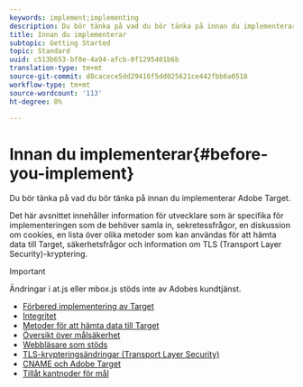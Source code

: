 ```yaml
---
keywords: implement;implementing
description: Du bör tänka på vad du bör tänka på innan du implementerar Adobe Target.
title: Innan du implementerar
subtopic: Getting Started
topic: Standard
uuid: c513b653-bf0e-4a94-afcb-0f1295401b6b
translation-type: tm+mt
source-git-commit: d8cacece5dd29416f5dd025621ce442fbb6a0518
workflow-type: tm+mt
source-wordcount: '113'
ht-degree: 0%

---
```



# Innan du implementerar{#before-you-implement}

Du bör tänka på vad du bör tänka på innan du implementerar Adobe Target.

Det här avsnittet innehåller information för utvecklare som är specifika för implementeringen som de behöver samla in, sekretessfrågor, en diskussion om cookies, en lista över olika metoder som kan användas för att hämta data till Target, säkerhetsfrågor och information om TLS (Transport Layer Security)-kryptering.

>[!IMPORTANT]
>
>Ändringar i at.js eller mbox.js stöds inte av Adobes kundtjänst.

- [Förbered implementering av Target](prepare-to-implement-target.md)
- [Integritet](c-privacy/privacy.md)
- [Metoder för att hämta data till Target](c-methods-to-get-data-into-target/methods-to-get-data-into-target.md)
- [Översikt över målsäkerhet](target-security-overview.md)
- [Webbläsare som stöds](supported-browsers.md)
- [TLS-krypteringsändringar (Transport Layer Security)](tls-transport-layer-security-encryption.md)
- [CNAME och Adobe Target](implement-cname-support-in-target.md)
- [Tillåt kantnoder för mål](/help/c-implementing-target/c-considerations-before-you-implement-target/allowlist-edges.md)